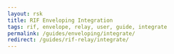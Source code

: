```yaml
---
layout: rsk
title: RIF Enveloping Integration
tags: rif, envelope, relay, user, guide, integrate
permalink: /guides/enveloping/integrate/
redirect: /guides/rif-relay/integrate/
---
```

